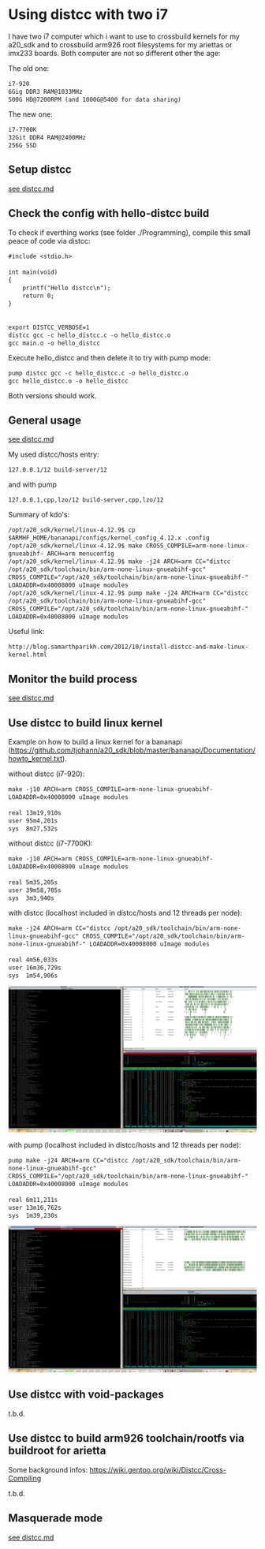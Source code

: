 Using distcc with two i7
========================

I have two i7 computer which i want to use to crossbuild kernels for my a20_sdk and to crossbuild arm926 root filesystems for my ariettas or imx233 boards. Both computer are not so different other the age:

The old one:

	i7-920
	6Gig DDR3 RAM@1033MHz
	500G HD@7200RPM (and 1000G@5400 for data sharing)

The new one:

	i7-7700K
	32Git DDR4 RAM@2400MHz
	256G SSD


Setup distcc
------------

[see distcc.md](README.md)


Check the config with hello-distcc build
----------------------------------------

To check if everthing works (see folder ./Programming), compile this small peace of code via distcc:

	#include <stdio.h>

	int main(void)
	{
		printf("Hello distcc\n");
		return 0;
	}


	export DISTCC_VERBOSE=1
	distcc gcc -c hello_distcc.c -o hello_distcc.o
	gcc main.o -o hello_distcc

Execute hello_distcc and then delete it to try with pump mode:

	pump distcc gcc -c hello_distcc.c -o hello_distcc.o
	gcc hello_distcc.o -o hello_distcc

Both versions should work.


General usage
-------------

[see distcc.md](README.md)

My used distcc/hosts entry:

	127.0.0.1/12 build-server/12

and with pump

	127.0.0.1,cpp,lzo/12 build-server,cpp,lzo/12

Summary of kdo's:

	/opt/a20_sdk/kernel/linux-4.12.9$ cp $ARMHF_HOME/bananapi/configs/kernel_config_4.12.x .config
	/opt/a20_sdk/kernel/linux-4.12.9$ make CROSS_COMPILE=arm-none-linux-gnueabihf- ARCH=arm menuconfig
	/opt/a20_sdk/kernel/linux-4.12.9$ make -j24 ARCH=arm CC="distcc /opt/a20_sdk/toolchain/bin/arm-none-linux-gnueabihf-gcc" CROSS_COMPILE="/opt/a20_sdk/toolchain/bin/arm-none-linux-gnueabihf-" LOADADDR=0x40008000 uImage modules
	/opt/a20_sdk/kernel/linux-4.12.9$ pump make -j24 ARCH=arm CC="distcc /opt/a20_sdk/toolchain/bin/arm-none-linux-gnueabihf-gcc" CROSS_COMPILE="/opt/a20_sdk/toolchain/bin/arm-none-linux-gnueabihf-" LOADADDR=0x40008000 uImage modules


Useful link:

	http://blog.samarthparikh.com/2012/10/install-distcc-and-make-linux-kernel.html


Monitor the build process
-------------------------

[see distcc.md](README.md)


Use distcc to build linux kernel
--------------------------------

Example on how to build a linux kernel for a bananapi (https://github.com/tjohann/a20_sdk/blob/master/bananapi/Documentation/howto_kernel.txt).

without distcc (i7-920):

	make -j10 ARCH=arm CROSS_COMPILE=arm-none-linux-gnueabihf- LOADADDR=0x40008000 uImage modules

	real 13m19,910s
	user 95m4,201s
	sys	 8m27,532s

without distcc (i7-7700K):

	make -j10 ARCH=arm CROSS_COMPILE=arm-none-linux-gnueabihf- LOADADDR=0x40008000 uImage modules

	real 5m35,205s
	user 39m58,705s
	sys	 3m3,940s


with distcc (localhost included in distcc/hosts and 12 threads per node):

	make -j24 ARCH=arm CC="distcc /opt/a20_sdk/toolchain/bin/arm-none-linux-gnueabihf-gcc" CROSS_COMPILE="/opt/a20_sdk/toolchain/bin/arm-none-linux-gnueabihf-" LOADADDR=0x40008000 uImage modules

	real 4m56,033s
	user 16m36,729s
	sys	 1m54,906s

![Alt text](pics/distcc_crossbuild_kernel.png?raw=true "distcc in action (normal mode)")

with pump (localhost included in distcc/hosts and 12 threads per node):

	pump make -j24 ARCH=arm CC="distcc /opt/a20_sdk/toolchain/bin/arm-none-linux-gnueabihf-gcc" CROSS_COMPILE="/opt/a20_sdk/toolchain/bin/arm-none-linux-gnueabihf-" LOADADDR=0x40008000 uImage modules

	real 6m11,211s
	user 13m16,762s
	sys	 1m39,230s

![Alt text](pics/distcc_pump_crossbuild_kernel.png?raw=true "distcc in action (pump mode)")


Use distcc with void-packages
-----------------------------

t.b.d.


Use distcc to build arm926 toolchain/rootfs via buildroot for arietta
---------------------------------------------------------------------

Some background infos: https://wiki.gentoo.org/wiki/Distcc/Cross-Compiling

t.b.d.


Masquerade mode
---------------

[see distcc.md](README.md)

